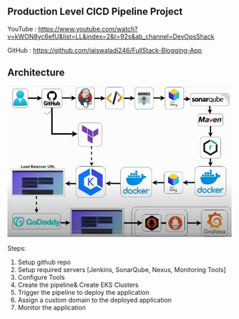 
## Production Level CICD Pipeline Project

YouTube : https://www.youtube.com/watch?v=kWON8yc6efU&list=LL&index=2&t=92s&ab_channel=DevOpsShack

GitHub : https://github.com/jaiswaladi246/FullStack-Blogging-App

## Architecture

![image alt](https://github.com/KarampudiKarthik/Devops-Projects/blob/main/images/5.PNG?raw=true)

Steps: 
1. Setup github repo
2. Setup required servers [Jenkins, SonarQube, Nexus, Monitoring Tools]
3. Configure Tools
4. Create the pipeline& Create EKS Clusters
5. Trigger the pipeline to deploy the application
6. Assign a custom domain to the deployed application
7. Monitor the application
